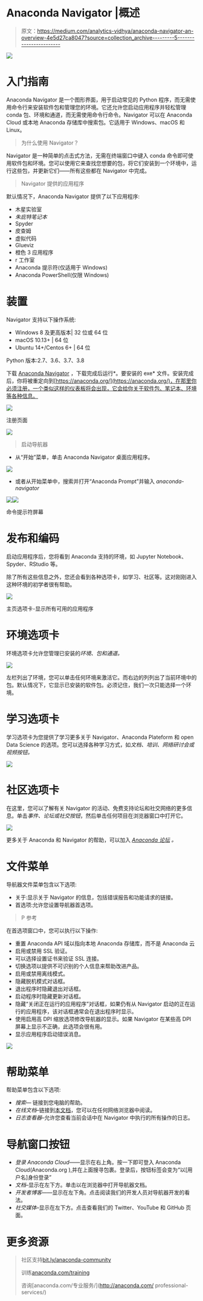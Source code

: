 # Anaconda Navigator |概述

> 原文：<https://medium.com/analytics-vidhya/anaconda-navigator-an-overview-4e5d27ca8047?source=collection_archive---------5----------------------->

![](img/8f73de87bd8224afe9f32185ad1db8ed.png)

# 入门指南

Anaconda Navigator 是一个图形界面，用于启动常见的 Python 程序，而无需使用命令行来安装软件包和管理您的环境。它还允许您启动应用程序并轻松管理 conda 包、环境和通道，而无需使用命令行命令。Navigator 可以在 Anaconda Cloud 或本地 Anaconda 存储库中搜索包。它适用于 Windows、macOS 和 Linux。

> 为什么使用 Navigator？

Navigator 是一种简单的点击式方法，无需在终端窗口中键入 conda 命令即可使用软件包和环境。您可以使用它来查找您想要的包，将它们安装到一个环境中，运行这些包，并更新它们——所有这些都在 Navigator 中完成。

> Navigator 提供的应用程序

默认情况下，Anaconda Navigator 提供了以下应用程序:

*   木星实验室
*   *朱庇特笔记本*
*   Spyder
*   皮查姆
*   虚拟代码
*   Glueviz
*   橙色 3 应用程序
*   r 工作室
*   Anaconda 提示符(仅适用于 Windows)
*   Anaconda PowerShell(仅限 Windows)

# 装置

Navigator 支持以下操作系统:

*   Windows 8 及更高版本| 32 位或 64 位
*   macOS 10.13+ | 64 位
*   Ubuntu 14+/Centos 6+ | 64 位

Python 版本:2.7、3.6、3.7、3.8

下载 [Anaconda Navigator](https://www.anaconda.com/distribution/) ，下载完成后运行*。要安装的 exe* 文件。安装完成后，你将被重定向到[https://anaconda.org/](https://anaconda.org/)，在那里你必须注册，一个类似这样的仪表板将会出现，它会给你关于软件包、笔记本、环境等各种信息。

![](img/cb4860fced89039a7221971e2a12d046.png)

注册页面

![](img/57c990f337139db7361eb6d6c96bd803.png)

> 启动导航器

*   从“开始”菜单，单击 Anaconda Navigator 桌面应用程序。

![](img/9cb6ab03e39362287b0f13f390c14af3.png)

*   或者从开始菜单中，搜索并打开“Anaconda Prompt”并输入 *anaconda-navigator*

![](img/83aa569d867832b4c5413c4aec83efc2.png)![](img/99c02c436f87afc1d5514ae27ec222f1.png)

命令提示符屏幕

# 发布和编码

启动应用程序后，您将看到 Anaconda 支持的环境，如 Jupyter Notebook、Spyder、RStudio 等。

除了所有这些信息之外，您还会看到各种选项卡，如学习、社区等。这对刚刚进入这种环境的初学者很有帮助。

![](img/b41f7dac09cbb330b2b023ae2879bc20.png)

主页选项卡-显示所有可用的应用程序

# 环境选项卡

环境选项卡允许您管理已安装的*环境、包和通道。*

![](img/e9f90d1f353b96fff11b0a758b6187b2.png)

左栏列出了环境，您可以单击任何环境来激活它。而右边的列列出了当前环境中的包。默认情况下，它显示已安装的软件包。必须记住，我们一次只能选择一个环境。

# 学习选项卡

学习选项卡为您提供了学习更多关于 Navigator、Anaconda Plateform 和 open Data Science 的选项。您可以选择各种学习方式，如*文档、培训、网络研讨会或视频按钮。*

![](img/6098e9c9921aee5b4eb20d6486c82940.png)

# 社区选项卡

在这里，您可以了解有关 Navigator 的活动、免费支持论坛和社交网络的更多信息。单击*事件、论坛或社交按钮*，然后单击任何项目在浏览器窗口中打开它。

![](img/bab88a09eaab8b29e73f303a47c39a2b.png)

更多关于 Anaconda 和 Navigator 的帮助，可以加入 [*Anaconda 论坛*](https://groups.google.com/a/anaconda.com/forum/#!forum/anaconda) *。*

# 文件菜单

导航器文件菜单包含以下选项:

*   关于:显示关于 Navigator 的信息，包括错误报告和功能请求的链接。
*   首选项:允许您设置导航器首选项。

> P 参考

在首选项窗口中，您可以执行以下操作:

*   重置 Anaconda API 域以指向本地 Anaconda 存储库，而不是 Anaconda 云
*   启用或禁用 SSL 验证。
*   可以选择设置证书来验证 SSL 连接。
*   切换选项以提供不可识别的个人信息来帮助改进产品。
*   启用或禁用离线模式。
*   隐藏脱机模式对话框。
*   退出程序时隐藏退出对话框。
*   启动程序时隐藏更新对话框。
*   隐藏“关闭正在运行的应用程序”对话框，如果仍有从 Navigator 启动的正在运行的应用程序，该对话框通常会在退出程序时显示。
*   使用启用高 DPI 缩放选项修改导航器的显示。如果 Navigator 在某些高 DPI 屏幕上显示不正确，此选项会很有用。
*   显示应用程序启动错误消息。

![](img/75a05eae8d6da0b3c996ed0c49812b6c.png)

# 帮助菜单

帮助菜单包含以下选项:

*   *搜索—* 链接到您电脑的帮助。
*   *在线文档*–链接到[本文档](https://docs.anaconda.com/anaconda/navigator/help-support/)，您可以在任何网络浏览器中阅读。
*   *日志查看器*–允许您查看当前会话中在 Navigator 中执行的所有操作的日志。

# 导航窗口按钮

*   *登录 Anaconda Cloud*——显示在右上角。按一下即可登入 Anaconda Cloud(Anaconda.org ),并在上面搜寻包裹。登录后，按钮标签会变为“以[用户名]身份登录”
*   *文档*–显示在左下方。单击以在浏览器中打开导航器文档。
*   *开发者博客*——显示在左下角。点击阅读我们的开发人员对导航器开发的看法。
*   *社交媒体*–显示在左下方。点击查看我们的 Twitter、YouTube 和 GitHub 页面。

# 更多资源

> 社区支持[bit.ly/anaconda-community](http://bit.ly/anaconda-community)
> 
> 训练[anaconda.com/training](http://anaconda.com/training)
> 
> 咨询[anaconda.com/专业服务/](http://anaconda.com/ professional-services/)
